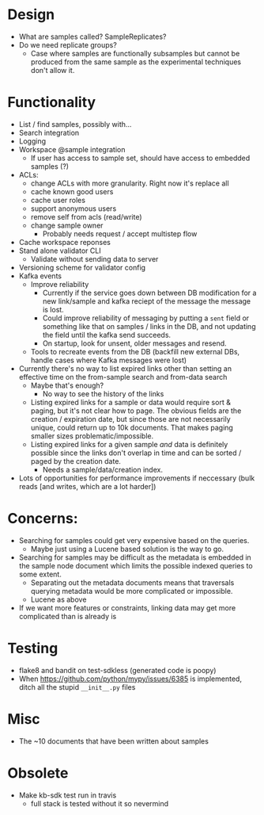# Design
* What are samples called? SampleReplicates?
* Do we need replicate groups?
  * Case where samples are functionally subsamples but cannot be produced from the same sample
    as the experimental techniques don't allow it.

# Functionality
* List / find samples, possibly with...
* Search integration
* Logging
* Workspace @sample integration
  * If user has access to sample set, should have access to embedded samples (?)
* ACLs:
  * change ACLs with more granularity. Right now it's replace all
  * cache known good users
  * cache user roles
  * support anonymous users
  * remove self from acls (read/write)
  * change sample owner
    * Probably needs request / accept multistep flow
* Cache workspace reponses
* Stand alone validator CLI
  * Validate without sending data to server
* Versioning scheme for validator config
* Kafka events
  * Improve reliability
    * Currently if the service goes down between DB modification for a new link/sample and kafka
      reciept of the message the message is lost.
    * Could improve reliability of messaging by putting a `sent` field or something like that on
      samples / links in the DB, and not updating the field until the kafka send succeeds.
    * On startup, look for unsent, older messages and resend.
  * Tools to recreate events from the DB (backfill new external DBs, handle cases where
    Kafka messages were lost)
* Currently there's no way to list expired links other than setting an effective time on
  the from-sample search and from-data search
  * Maybe that's enough?
    * No way to see the history of the links
  * Listing expired links for a sample or data would require sort & paging, but it's not clear
    how to page. The obvious fields are the creation / expiration date, but since those are
    not necessarily unique, could return up to 10k documents. That makes paging smaller sizes
    problematic/impossible.
  * Listing expired links for a given sample *and* data is definitely possible since the links
    don't overlap in time and can be sorted / paged by the creation date.
      * Needs a sample/data/creation index.
* Lots of opportunities for performance improvements if neccessary (bulk reads [and writes,
  which are a lot harder])

# Concerns:
* Searching for samples could get very expensive based on the queries.
  * Maybe just using a Lucene based solution is the way to go.
* Searching for samples may be difficult as the metadata is embedded in the sample node
  document which limits the possible indexed queries to some extent.
  * Separating out the metadata documents means that traversals querying metadata would be
    more complicated or impossible.
  * Lucene as above
* If we want more features or constraints, linking data may get more complicated than is already is

# Testing
* flake8 and bandit on test-sdkless (generated code is poopy)
* When https://github.com/python/mypy/issues/6385 is implemented, ditch all the stupid 
  `__init__.py` files

# Misc
* The ~10 documents that have been written about samples

# Obsolete
* Make kb-sdk test run in travis
  * full stack is tested without it so nevermind